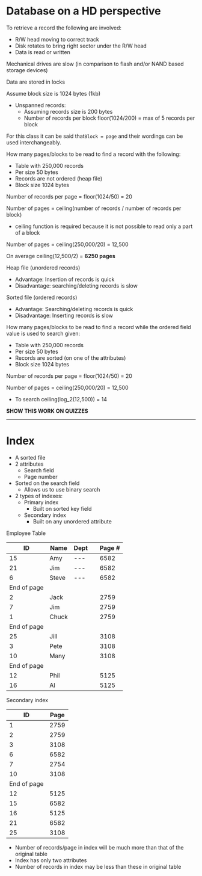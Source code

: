 # Database on a HD perspective



To retrieve a record the following are involved:

- R/W head moving to correct track
- Disk rotates to bring right sector under the R/W head
- Data is read or written



Mechanical drives are slow (in comparison to flash and/or NAND based storage devices)



Data are stored in locks

Assume block size is 1024 bytes (1kb)



- Unspanned records:
  - Assuming records size is 200 bytes
  - Number of records per block floor(1024/200) = max of 5 records per block



For this class it can be said that`Block = page` and their wordings can be used interchangeably.



How many pages/blocks to be read to find a record with the following:

- Table with 250,000 records
- Per size 50 bytes
- Records are not ordered (heap file)
- Block size 1024 bytes

Number of records per page = floor(1024/50) = 20

Number of pages = ceiling(number of records / number of records per block)

- ceiling function is required because it is not possible to read only a part of a block

Number of pages = ceiling(250,000/20) = 12,500

On average ceiling(12,500/2) = **6250 pages**



Heap file (unordered records)

- Advantage: Insertion of records is quick
- Disadvantage: searching/deleting records is slow



Sorted file (ordered records)

- Advantage: Searching/deleting records is quick
- Disadvantage: Inserting records is slow



How many pages/blocks to be read to find a record while the ordered field value is used to search given:

- Table with 250,000 records
- Per size 50 bytes
- Records are sorted (on one of the attributes)
- Block size 1024 bytes

Number of records per page = floor(1024/50) = 20

Number of pages = ceiling(250,000/20) = 12,500

- To search ceiling(log_2(12,500)) = 14



**SHOW THIS WORK ON QUIZZES**



---



# Index

- A sorted file
- 2 attributes
  - Search field
  - Page number
- Sorted on the search field
  - Allows us to use binary search
- 2 types of indexes:
  - Primary index
    - Built on sorted key field
  - Secondary index
    - Built on any unordered attribute



Employee Table



| ID          | Name  | Dept |      | Page # |
| ----------- | ----- | ---- | ---- | ------ |
| 15          | Amy   | ---  |      | 6582   |
| 21          | Jim   | ---  |      | 6582   |
| 6           | Steve | ---  |      | 6582   |
| End of page |       |      |      |        |
| 2           | Jack  |      |      | 2759   |
| 7           | Jim   |      |      | 2759   |
| 1           | Chuck |      |      | 2759   |
| End of page |       |      |      |        |
| 25          | Jill  |      |      | 3108   |
| 3           | Pete  |      |      | 3108   |
| 10          | Many  |      |      | 3108   |
| End of page |       |      |      |        |
| 12          | Phil  |      |      | 5125   |
| 16          | Al    |      |      | 5125   |

Secondary index

| ID          | Page |
| ----------- | ---- |
| 1           | 2759 |
| 2           | 2759 |
| 3           | 3108 |
| 6           | 6582 |
| 7           | 2754 |
| 10          | 3108 |
| End of page |      |
| 12          | 5125 |
| 15          | 6582 |
| 16          | 5125 |
| 21          | 6582 |
| 25          | 3108 |



- Number of records/page in index will be much more  than that of the original table
- Index has only two attributes
- Number of records in index may be less than these in original table